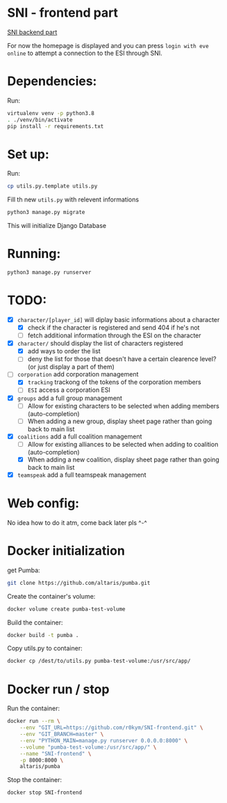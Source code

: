 SNI - frontend part
==================

[SNI backend part](https://github.com/altaris/seat-navy-issue)

For now the homepage is displayed and you can press `login with eve online` to attempt a connection to the ESI through SNI.


# Dependencies:

Run:

```sh
virtualenv venv -p python3.8
. ./venv/bin/activate
pip install -r requirements.txt
```

# Set up:

Run:
```sh
cp utils.py.template utils.py
```

Fill th new `utils.py` with relevent informations

```sh
python3 manage.py migrate
```
This will initialize Django Database

# Running:

```sh
python3 manage.py runserver
```

# TODO:
- [x] `character/[player_id]` will diplay basic informations about a character
  - [x] check if the character is registered and send 404 if he's not
  - [ ] fetch additional information through the ESI on the character
- [x] `character/` should display the list of characters registered
  - [x] add ways to order the list
  - [ ] deny the list for those that doesn't have a certain clearence level? (or just display a part of them)
- [ ] `corporation` add corporation management
  - [x] `tracking` trackong of the tokens of the corporation members
  - [ ] `ESI` access a corporation ESI
- [x] `groups` add a full group management
  - [ ] Allow for existing characters to be selected when adding members (auto-completion)
  - [ ] When adding a new group, display sheet page rather than going back to main list
- [x] `coalitions` add a full coalition management
  - [ ] Allow for existing alliances to be selected when adding to coalition (auto-completion)
  - [x] When adding a new coalition, display sheet page rather than going back to main list
- [x] `teamspeak` add a full teamspeak management

# Web config:

No idea how to do it atm, come back later pls ^-^

# Docker initialization

get Pumba:
```sh
git clone https://github.com/altaris/pumba.git
```

Create the container's volume:
```sh
docker volume create pumba-test-volume
```

Build the container:
```sh
docker build -t pumba .
```

Copy utils.py to container:
```sh
docker cp /dest/to/utils.py pumba-test-volume:/usr/src/app/
```

# Docker run / stop

Run the container:
```sh
docker run --rm \
    --env "GIT_URL=https://github.com/r0kym/SNI-frontend.git" \
    --env "GIT_BRANCH=master" \
    --env "PYTHON_MAIN=manage.py runserver 0.0.0.0:8000" \
    --volume "pumba-test-volume:/usr/src/app/" \
    --name "SNI-frontend" \
    -p 8000:8000 \
    altaris/pumba
```

Stop the container:
```sh
docker stop SNI-frontend
```
